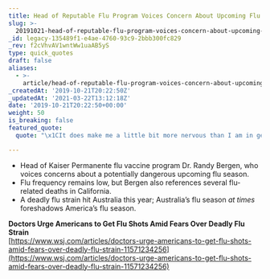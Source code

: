 ```yaml
---
title: Head of Reputable Flu Program Voices Concern About Upcoming Flu Season.
slug: >-
  20191021-head-of-reputable-flu-program-voices-concern-about-upcoming-flu-season
_id: legacy-135489f1-e4ae-4760-93c9-2bbb300fc829
_rev: f2cVhvAV1wntWw1uaAB5yS
type: quick_quotes
draft: false
aliases:
  - >-
    article/head-of-reputable-flu-program-voices-concern-about-upcoming-flu-season/
_createdAt: '2019-10-21T20:22:50Z'
_updatedAt: '2021-03-22T13:12:18Z'
date: '2019-10-21T20:22:50+00:00'
weight: 50
is_breaking: false
featured_quote:
  quote: "\x1CIt does make me a little bit more nervous than I am in general looking ahead to the flu season."

---
```

* Head of Kaiser Permanente flu vaccine program Dr. Randy Bergen, who voices concerns about a potentially dangerous upcoming flu season.
* Flu frequency remains low, but Bergen also references several flu-related deaths in California.
* A deadly flu strain hit Australia this year; Australia’s flu season *at times* foreshadows America’s flu season.

**Doctors Urge Americans to Get Flu Shots Amid Fears Over Deadly Flu Strain**  
[https://www.wsj.com/articles/doctors-urge-americans-to-get-flu-shots-amid-fears-over-deadly-flu-strain-11571234256](https://www.wsj.com/articles/doctors-urge-americans-to-get-flu-shots-amid-fears-over-deadly-flu-strain-11571234256)